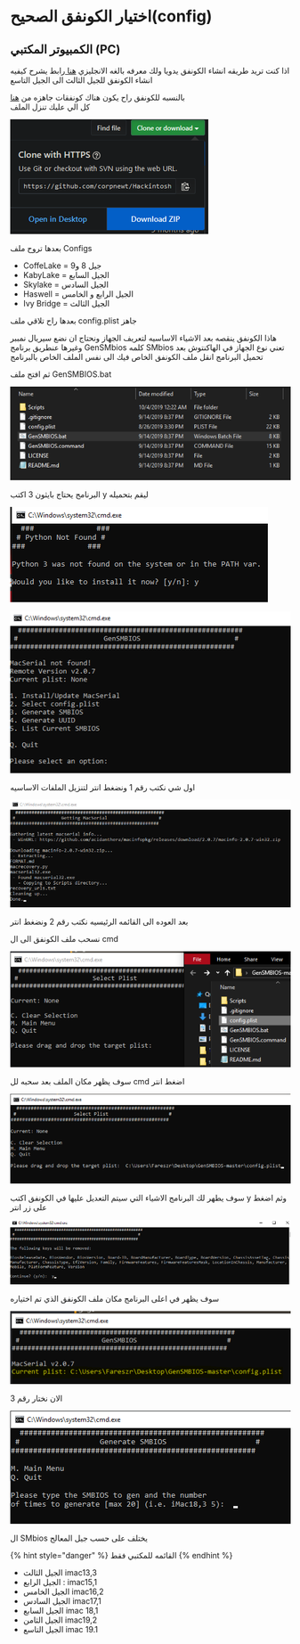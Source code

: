 # اختيار الكونفق الصحيح\(config\)

## الكمبيوتر المكتبي \(PC\)

اذا كنت تريد طريقه انشاء الكونفق يدويا ولك معرفه بالغه الانجليزي [هنا ](https://hackintosh.gitbook.io/-r-hackintosh-vanilla-desktop-guide/config.plist-per-hardware/ivy-bridge)رابط يشرح كيفيه انشاء الكونفق للجيل الثالث الى الجيل التاسع  


بالنسبه للكونفق راح يكون هناك كونفقات جاهزه من [هنا ](https://github.com/corpnewt/Hackintosh-Guide)  
كل الي عليك  تنزل الملف 

![](../.gitbook/assets/image%20%2810%29.png)

بعدها تروح ملف Configs

* CoffeLake = جيل 8 و9
* KabyLake = الجيل السابع
* Skylake = الجيل السادس
* Haswell = الجيل الرابع و الخامس
* Ivy Bridge = الجيل الثالث

 بعدها راح تلاقي ملف config.plist جاهز

هاذا الكونفق ينقصه بعد الاشياء الاساسيه لتعريف الجهاز ونحتاج ان نضع سيريال نمببر وغيرها عنطريق برنامج GenSMbios كلمه SMbios تعني نوع الجهاز في الهاكنتوش بعد تحميل البرنامج انقل ملف الكونفق الخاص فيك الى نفس الملف الخاص بالبرنامج

ثم افتح ملف GenSMBIOS.bat

![](../.gitbook/assets/image%20%2825%29.png)

البرنامج يحتاج بايثون 3 اكتب y ليقم بتحميله



![](../.gitbook/assets/image%20%2844%29.png)

![&#x627;&#x644;&#x642;&#x627;&#x626;&#x645;&#x647; &#x627;&#x644;&#x631;&#x626;&#x64A;&#x633;&#x64A;&#x647;](../.gitbook/assets/image%20%287%29.png)

اول شي نكتب رقم 1 ونضغط انتر لتنزيل الملفات الاساسيه

![&#x627;&#x646;&#x62A;&#x647;&#x627;&#x621; &#x627;&#x644;&#x628;&#x631;&#x646;&#x627;&#x645;&#x62C; &#x645;&#x646; &#x62A;&#x646;&#x632;&#x64A;&#x644; &#x627;&#x644;&#x645;&#x644;&#x641;&#x627;&#x62A;](../.gitbook/assets/image%20%289%29.png)

بعد العوده الى القائمه الرئيسيه نكتب رقم 2 ونضغط انتر

نسحب ملف الكونفق الى ال cmd  

![](../.gitbook/assets/image%20%2838%29.png)

سوف يظهر مكان الملف بعد سحبه لل cmd اضغط انتر 

![](../.gitbook/assets/image%20%2833%29.png)

سوف يطهر لك البرنامج الاشياء التي سيتم التعديل عليها في الكونفق اكتب y وثم اضغط على زر انتر

![](../.gitbook/assets/image%20%2835%29.png)

سوف يظهر في اعلى البرنامج مكان ملف الكونفق الذي تم اختياره 

![](../.gitbook/assets/image%20%2837%29.png)

الان نختار رقم 3

![](../.gitbook/assets/image.png)

ال SMbios يختلف على حسب جيل المعالج 

{% hint style="danger" %}
القائمه للمكتبي فقط
{% endhint %}

* الجيل الثالث  imac13,3
* الجيل الرابع : imac15,1
* الجيل الخامس imac16,2
* الجيل السادس imac17,1
* الجيل السابع imac 18,1
* الجيل الثامن imac19,2
* الجيل التاسع imac 19.1



